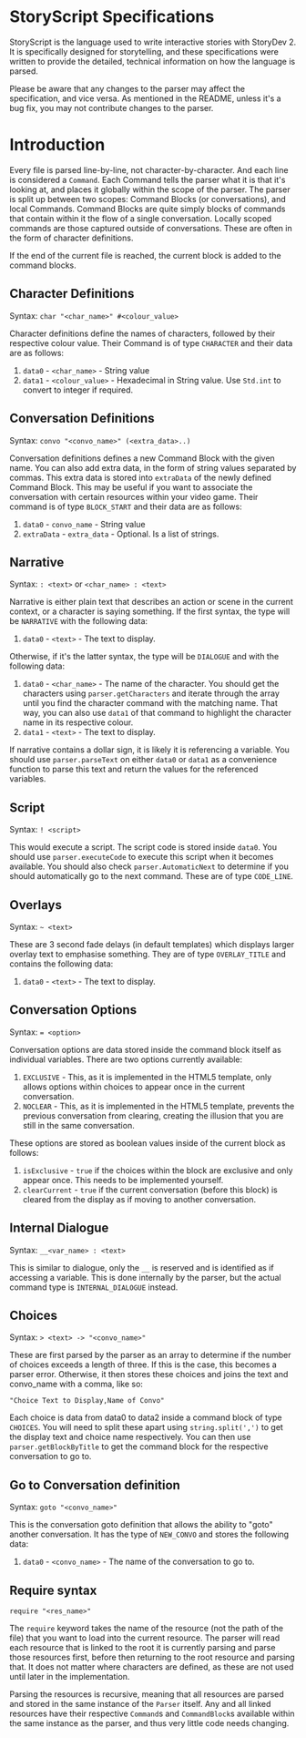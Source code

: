 # StoryScript Specifications

StoryScript is the language used to write interactive stories with StoryDev 2. It is specifically designed for storytelling, and these specifications were written to provide the detailed, technical information on how the language is parsed.

Please be aware that any changes to the parser may affect the specification, and vice versa. As mentioned in the README, unless it's a bug fix, you may not contribute changes to the parser.

# Introduction
Every file is parsed line-by-line, not character-by-character. And each line is considered a `Command`. Each Command tells the parser what it is that it's looking at, and places it globally within the scope of the parser. The parser is split up between two scopes: Command Blocks (or conversations), and local Commands. Command Blocks are quite simply blocks of commands that contain within it the flow of a single conversation. Locally scoped commands are those captured outside of conversations. These are often in the form of character definitions.

If the end of the current file is reached, the current block is added to the command blocks.

## Character Definitions
Syntax: `char "<char_name>" #<colour_value>`

Character definitions define the names of characters, followed by their respective colour value. Their Command is of type `CHARACTER` and their data are as follows:

  1. `data0` - `<char_name>` - String value
  2. `data1` - `<colour_value>` - Hexadecimal in String value. Use `Std.int` to convert to integer if required.

## Conversation Definitions
Syntax: `convo "<convo_name>" (<extra_data>..)`

Conversation definitions defines a new Command Block with the given name. You can also add extra data, in the form of string values separated by commas. This extra data is stored into `extraData` of the newly defined Command Block. This may be useful if you want to associate the conversation with certain resources within your video game. Their command is of type `BLOCK_START` and their data are as follows:

  1. `data0` - `convo_name` - String value
  2. `extraData` - `extra_data` - Optional. Is a list of strings.

## Narrative
Syntax: `: <text>` or `<char_name> : <text>`

Narrative is either plain text that describes an action or scene in the current context, or a character is saying something. If the first syntax, the type will be `NARRATIVE` with the following data:

  1. `data0` - `<text>` - The text to display.

Otherwise, if it's the latter syntax, the type will be `DIALOGUE` and with the following data:

  1. `data0` - `<char_name>` - The name of the character. You should get the characters using `parser.getCharacters` and iterate through the array until you find the character command with the matching name. That way, you can also use `data1` of that command to highlight the character name in its respective colour.
  2. `data1` - `<text>` - The text to display.

If narrative contains a dollar sign, it is likely it is referencing a variable. You should use `parser.parseText` on either `data0` or `data1` as a convenience function to parse this text and return the values for the referenced variables.

## Script
Syntax: `! <script>`

This would execute a script. The script code is stored inside `data0`. You should use `parser.executeCode` to execute this script when it becomes available. You should also check `parser.AutomaticNext` to determine if you should automatically go to the next command. These are of type `CODE_LINE`.

## Overlays
Syntax: `~ <text>`

These are 3 second fade delays (in default templates) which displays larger overlay text to emphasise something. They are of type `OVERLAY_TITLE` and contains the following data:
  
  1. `data0` - `<text>` - The text to display.

## Conversation Options
Syntax: `= <option>`

Conversation options are data stored inside the command block itself as individual variables. There are two options currently available:

  1. `EXCLUSIVE` - This, as it is implemented in the HTML5 template, only allows options within choices to appear once in the current conversation.
  2. `NOCLEAR` - This, as it is implemented in the HTML5 template, prevents the previous conversation from clearing, creating the illusion that you are still in the same conversation.

These options are stored as boolean values inside of the current block as follows:

  1. `isExclusive` - `true` if the choices within the block are exclusive and only appear once. This needs to be implemented yourself.
  2. `clearCurrent` - `true` if the current conversation (before this block) is cleared from the display as if moving to another conversation.

## Internal Dialogue
Syntax: `__<var_name> : <text>`

This is similar to dialogue, only the `__` is reserved and is identified as if accessing a variable. This is done internally by the parser, but the actual command type is `INTERNAL_DIALOGUE` instead.

## Choices
Syntax: `> <text> -> "<convo_name>"`

These are first parsed by the parser as an array to determine if the number of choices exceeds a length of three. If this is the case, this becomes a parser error. Otherwise, it then stores these choices and joins the text and convo_name with a comma, like so:

    "Choice Text to Display,Name of Convo"

Each choice is data from data0 to data2 inside a command block of type `CHOICES`. You will need to split these apart using `string.split(',')` to get the display text and choice name respectively. You can then use `parser.getBlockByTitle` to get the command block for the respective conversation to go to.

## Go to Conversation definition
Syntax: `goto "<convo_name>"`

This is the conversation goto definition that allows the ability to "goto" another conversation. It has the type of `NEW_CONVO` and stores the following data:

  1. `data0` - `<convo_name>` - The name of the conversation to go to.

## Require syntax

    require "<res_name>"

The `require` keyword takes the name of the resource (not the path of the file) that you want to load into the current resource. The parser will read each resource that is linked to the root it is currently parsing and parse those resources first, before then returning to the root resource and parsing that. It does not matter where characters are defined, as these are not used until later in the implementation.

Parsing the resources is recursive, meaning that all resources are parsed and stored in the same instance of the `Parser` itself. Any and all linked resources have their respective `Command`s and `CommandBlock`s available within the same instance as the parser, and thus very little code needs changing.